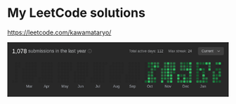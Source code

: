 # My LeetCode solutions

https://leetcode.com/kawamataryo/

<picture>
  <source media="(prefers-color-scheme: dark)" srcset="./images/streak_dark.png">
  <img alt="" src="./images/streak_dark.png">
</picture>

